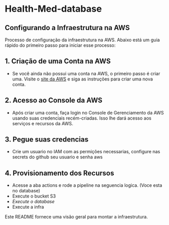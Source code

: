 # Health-Med-database

## Configurando a Infraestrutura na AWS
Processo de configuração da infraestrutura na AWS. Abaixo está um guia rápido do primeiro passo para iniciar esse processo:

## 1. Criação de uma Conta na AWS
- Se você ainda não possui uma conta na AWS, o primeiro passo é criar uma. Visite o [site da AWS](https://aws.amazon.com/) e siga as instruções para criar uma nova conta.

## 2. Acesso ao Console da AWS
- Após criar uma conta, faça login no Console de Gerenciamento da AWS usando suas credenciais recém-criadas. Isso lhe dará acesso aos serviços e recursos da AWS.

## 3. Pegue suas credencias
- Crie um usuario no IAM com as permições necessarias, configure nas secrets do github seu usuario e senha aws

## 4. Provisionamento dos Recursos
- Acesse a aba actions e rode a pipeline na seguencia logica. (Voce esta no database)
- Execute o bucket S3
- *Execute o database*
- Execute a infra


Este README fornece uma visão geral para montar a infraestrutura.

